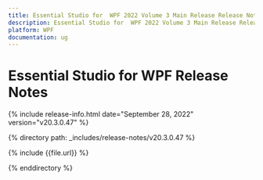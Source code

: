 ```yaml
---
title: Essential Studio for  WPF 2022 Volume 3 Main Release Release Notes  
description: Essential Studio for  WPF 2022 Volume 3 Main Release Release Notes  
platform: WPF
documentation: ug
---
```


# Essential Studio for  WPF  Release Notes  

{% include release-info.html date="September 28, 2022"  version="v20.3.0.47" %} 

{% directory path: _includes/release-notes/v20.3.0.47 %}

{% include {{file.url}} %}

{% enddirectory %}